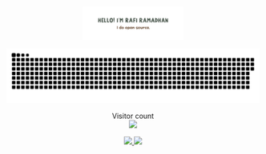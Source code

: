 <p align="center"><img width="40%" alt="Hello, I'm Rafi Ramadhan. I do open source!" src="img/Untitled1425_20230915101247.png" /></p>
<a href=#><img src="contributions.svg"></a>

<p align="center"> 
  Visitor count<br>
  <img src="https://profile-counter.glitch.me/rafrmdhn/count.svg" />
</p>
<p align="center">
<a href="https://github.com/rafrmdhn">
  <img height="180em" src="https://github-readme-stats-eight-theta.vercel.app/api?username=rafrmdhn&show_icons=true&theme=algolia&include_all_commits=true&count_private=true"/>
  <img height="180em" src="https://github-readme-stats-eight-theta.vercel.app/api/top-langs/?username=rafrmdhn&layout=compact&langs_count=8&theme=algolia"/>
</a>
</p>
